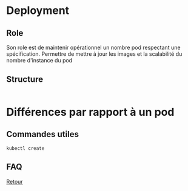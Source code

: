 # Deployment
## Role
Son role est de maintenir opérationnel un nombre pod respectant une spécification. 
Permettre de mettre à jour les images et la scalabilité du nombre d'instance du pod
## Structure
```yaml

```
# Différences par rapport à un pod
## Commandes utiles
`kubectl create `

## FAQ



[Retour](https://obeyler.github.io/Formation-K8S/)
